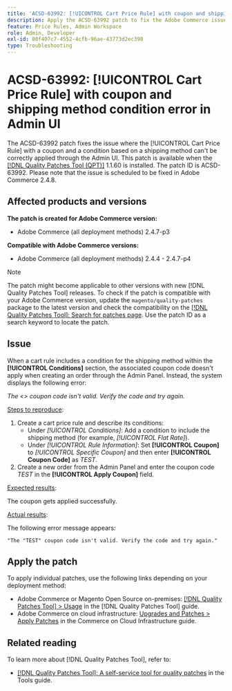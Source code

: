 ```yaml
---
title: 'ACSD-63992: [!UICONTROL Cart Price Rule] with coupon and shipping method condition error in Admin UI'
description: Apply the ACSD-63992 patch to fix the Adobe Commerce issue where the [!UICONTROL Cart Price Rule] with a coupon and a condition based on a shipping method can't be correctly applied through the Admin UI.
feature: Price Rules, Admin Workspace
role: Admin, Developer
exl-id: 80f407c7-4552-4cfb-96ae-43773d2ec398
type: Troubleshooting
---
```

# ACSD-63992: [!UICONTROL Cart Price Rule] with coupon and shipping method condition error in Admin UI

The ACSD-63992 patch fixes the issue where the [!UICONTROL Cart Price Rule] with a coupon and a condition based on a shipping method can't be correctly applied through the Admin UI. This patch is available when the [[!DNL Quality Patches Tool (QPT)]](/help/tools/quality-patches-tool/quality-patches-tool-to-self-serve-quality-patches.md) 1.1.60 is installed. The patch ID is ACSD-63992. Please note that the issue is scheduled to be fixed in Adobe Commerce 2.4.8.

## Affected products and versions

**The patch is created for Adobe Commerce version:**

* Adobe Commerce (all deployment methods) 2.4.7-p3

**Compatible with Adobe Commerce versions:**

* Adobe Commerce (all deployment methods) 2.4.4 - 2.4.7-p4

>[!NOTE]
>
>The patch might become applicable to other versions with new [!DNL Quality Patches Tool] releases. To check if the patch is compatible with your Adobe Commerce version, update the `magento/quality-patches` package to the latest version and check the compatibility on the [[!DNL Quality Patches Tool]: Search for patches page](https://experienceleague.adobe.com/tools/commerce-quality-patches/). Use the patch ID as a search keyword to locate the patch.

## Issue

When a cart rule includes a condition for the shipping method within the **[!UICONTROL Conditions]** section, the associated coupon code doesn't apply when creating an order through the Admin Panel. Instead, the system displays the following error:

_The <> coupon code isn't valid. Verify the code and try again._

<u>Steps to reproduce</u>:

1. Create a cart price rule and describe its conditions:
    * Under *[!UICONTROL Conditions]*: Add a condition to include the shipping method (for example, *[!UICONTROL Flat Rate]*).
    * Under *[!UICONTROL Rule Information]*: Set **[!UICONTROL Coupon]** to *[!UICONTROL Specific Coupon]* and then enter **[!UICONTROL Coupon Code]** as *TEST*.
1. Create a new order from the Admin Panel and enter the coupon code *TEST* in the **[!UICONTROL Apply Coupon]** field.

<u>Expected results</u>:

The coupon gets applied successfully.

<u>Actual results</u>:

The following error message appears:

```
"The "TEST" coupon code isn't valid. Verify the code and try again."
```

## Apply the patch

To apply individual patches, use the following links depending on your deployment method:

* Adobe Commerce or Magento Open Source on-premises: [[!DNL Quality Patches Tool] > Usage](/help/tools/quality-patches-tool/usage.md) in the [!DNL Quality Patches Tool] guide.
* Adobe Commerce on cloud infrastructure: [Upgrades and Patches > Apply Patches](https://experienceleague.adobe.com/docs/commerce-cloud-service/user-guide/develop/upgrade/apply-patches.html) in the Commerce on Cloud Infrastructure guide.

## Related reading

To learn more about [!DNL Quality Patches Tool], refer to:

* [[!DNL Quality Patches Tool]: A self-service tool for quality patches](/help/tools/quality-patches-tool/quality-patches-tool-to-self-serve-quality-patches.md) in the Tools guide.
